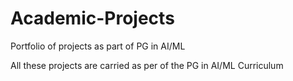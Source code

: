 # Academic-Projects
Portfolio of projects as part of PG in AI/ML

All these projects are carried as per of the PG in AI/ML Curriculum
